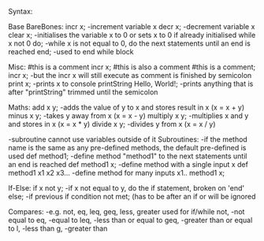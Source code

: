 Syntax:

Base BareBones:
incr x; -increment variable x
decr x; -decrement variable x
clear x; -initialises the variable x to 0 or sets x to 0 if already initialised
while x not 0 do; -while x is not equal to 0, do the next statements until an end is reached
end; -used to end while block

Misc:
#this is a comment
incr x; #this is also a comment
#this is a comment; incr x; -but the incr x will still execute as comment is finished by semicolon
print x; -prints x to console
printString Hello, World!; -prints anything that is after "printString" trimmed until the semicolon

Maths:
add x y; -adds the value of y to x and stores result in x (x = x + y)
minus x y; -takes y away from x (x = x - y)
multiply x y; -multiplies x and y and stores in x (x = x * y)
divide x y; -divides y from x (x = x / y)

-subroutine cannot use variables outside of it
Subroutines: -if the method name is the same as any pre-defined methods, the default pre-defined is used
def method1; -define method "method1" to the next statements until an end is reached
def method1 x; -define method with a single input x
def method1 x1 x2 x3... -define method for many inputs x1..
method1 x;

If-Else:
if x not y; -if x not equal to y, do the if statement, broken on 'end'
else; -if previous if condition not met; (has to be after an if or will be ignored

Compares: -e.g. not, eq, leq, geq, less, greater
used for if/while
not,    -not equal to
eq,     -equal to
leq,    -less than or equal to
geq,    -greater than or equal to
l,      -less than
g,      -greater than